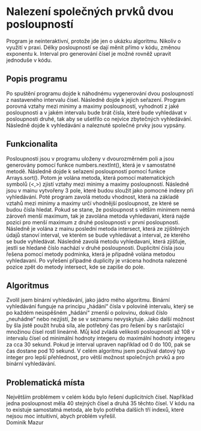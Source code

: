 # Nalezení společných prvků dvou posloupností

Program je neinteraktivní, protože jde jen o ukázku algoritmu. Nikoliv o využití v praxi. Délky posloupností se dají měnit přímo v kódu, změnou exponentu k. Interval pro generování čísel je možné rovněž upravit jednoduše v kódu.

## Popis programu

Po spuštění programu dojde k náhodnému vygenerování dvou posloupností z nastaveného intervalu čísel. Následně dojde k jejich seřazení. Program porovná vztahy mezi minimy a maximy posloupností, vyhodnotí z jaké posloupnosti a v jakém intervalu bude brát čísla, které bude vyhledávat v posloupnosti druhé, tak aby se ušetřilo co nejvíce zbytečných vyhledávání. Následně dojde k vyhledávání a naleznuté společné prvky jsou vypsány.

## Funkcionalita

Posloupnosti jsou v programu uloženy v dvourozměrném poli a jsou generovány pomocí funkce numbers.nextInt(), která je v samostatné metodě. Následně dojde k seřazení posloupností pomocí funkce Arrays.sort(). Potom je volána metoda, která pomocí matematických symbolů (<,>) zjistí vztahy mezi minimy a maximy posloupností. Následně jsou v mainu vytvořeny 3 pole, které budou sloužit jako pomocné indexy při vyhledávání. Poté program zavolá metodu vhodnost, která na základě vztahů mezi minimy a maximy určí vhodnější posloupnost, ze které se budou čísla hledat. Pokud se stane, že posloupnost s větším minimem nemá zároveň menší maximum, tak je zavolána metoda vyhledavani, která najde pozici pro menší maximum z druhé posloupnosti v první posloupnosti. Následně je volána z mainu poslední metoda intersect, která ze zjištěných údajů stanoví interval, ve kterém se bude vyhledávat a interval, ze kterého se bude vyhledávat. Následně zavolá metodu vyhledavani, která zjišťuje, jestli se hledané číslo nachází v druhé posloupnosti. Duplicitní čísla jsou řešena pomocí metody podminka, která je případně volána metodou vyhledavani. Po vyřešení případné duplicity je vrácena hodnota nalezené pozice zpět do metody intersect, kde se zapíše do pole.

## Algoritmus

Zvolil jsem binární vyhledávání, jako jádro mého algoritmu. Binární vyhledávání funguje na principu „hádání“ čísla v polovině intervalu, který se po každém neúspěšném „hádání“ zmenší o polovinu, dokud číslo „neuhádne“ nebo nezjistí, že se v seznamu nevyskytuje. Jako další možnost by šla jistě použít hrubá síla, ale potřebný čas pro řešení by s narůstající množinou čísel rostl lineárně. 
Můj kód zvládá velikosti posloupností až 108 v intervalu čísel od minimální hodnoty integeru do maximální hodnoty integeru za cca 30 sekund. Pokud je interval upraven například od 0 do 100, pak se čas dostane pod 10 sekund. V celém algoritmu jsem používal datový typ integer pro lepší přehlednost, pro větší možnost společných prvků a pro binární vyhledávání. 

## Problematická místa

Největším problémem v celém kódu bylo řešení duplicitních čísel. Například jedna posloupnost měla 40 stejných čísel a druhá 35 těchto čísel. V kódu na to existuje samostatná metoda, ale bylo potřeba dalších tří indexů, které nejsou moc intuitivní, abych problém vyřešil.  
                                                                                                                    Dominik Mazur

